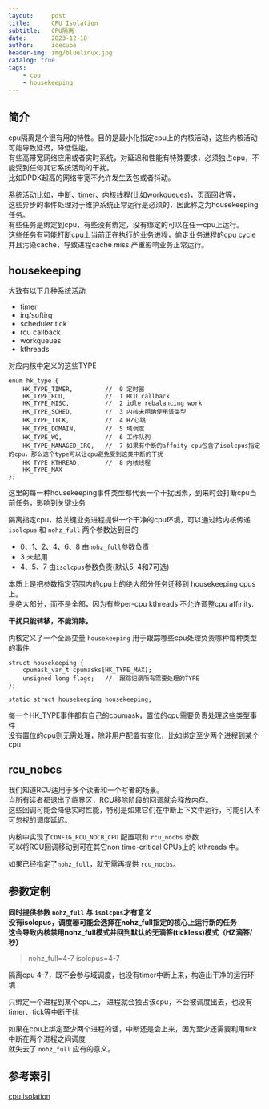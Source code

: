 ```yaml
---
layout:     post
title:      CPU Isolation
subtitle:   CPU隔离
date:       2023-12-18
author:     icecube
header-img: img/bluelinux.jpg
catalog: true
tags:
    - cpu
    - housekeeping
---
```

## 简介
cpu隔离是个很有用的特性。目的是最小化指定cpu上的内核活动，这些内核活动可能导致延迟，降低性能。    
有些高带宽网络应用或者实时系统，对延迟和性能有特殊要求，必须独占cpu，不能受到任何其它系统活动的干扰。  
比如DPDK超高的网络带宽不允许发生丢包或者抖动。

系统活动比如，中断、timer、内核线程(比如workqueues)，页面回收等，  
这些异步的事件处理对于维护系统正常运行是必须的，因此称之为housekeeping任务。  
有些任务是绑定到cpu，有些没有绑定，没有绑定的可以在任一cpu上运行。  
这些任务有可能打断cpu上当前正在执行的业务进程，偷走业务进程的cpu cycle并且污染cache，导致进程cache miss
严重影响业务正常运行。

## housekeeping
大致有以下几种系统活动
* timer
* irq/softirq
* scheduler tick
* rcu callback
* workqueues
* kthreads

对应内核中定义的这些TYPE
```
enum hk_type {
	HK_TYPE_TIMER,         //  0 定时器
	HK_TYPE_RCU,           //  1 RCU callback
	HK_TYPE_MISC,          //  2 idle rebalancing work
	HK_TYPE_SCHED,         //  3 内核未明确使用该类型
	HK_TYPE_TICK,          //  4 HZ心跳
	HK_TYPE_DOMAIN,        //  5 域调度
	HK_TYPE_WQ,            //  6 工作队列
	HK_TYPE_MANAGED_IRQ,   //  7 如果有中断的affnity cpu包含了isolcpus指定的cpu，那么这个type可以让cpu避免受到这类中断的干扰
	HK_TYPE_KTHREAD,       //  8 内核线程
	HK_TYPE_MAX
};
```
这里的每一种housekeeping事件类型都代表一个干扰因素，到来时会打断cpu当前任务，影响到关键业务

隔离指定cpu，给关键业务进程提供一个干净的cpu环境，可以通过给内核传递 `isolcpus` 和 `nohz_full` 两个参数达到目的  

- 0、1、2、4、6、8   由`nohz_full`参数负责
- 3   未起用
- 4、5、7 由`isolcpus`参数负责(默认5, 4和7可选)

本质上是把参数指定范围内的cpu上的绝大部分任务迁移到 housekeeping cpus 上。    
是绝大部分，而不是全部，因为有些per-cpu kthreads 不允许调整cpu affinity.  

**干扰只能转移，不能消除。**  

内核定义了一个全局变量 `housekeeping` 用于跟踪哪些cpu处理负责哪种每种类型的事件
```
struct housekeeping {
	cpumask_var_t cpumasks[HK_TYPE_MAX];
	unsigned long flags;   //  跟踪记录所有需要处理的TYPE
};

static struct housekeeping housekeeping;
```
每一个HK_TYPE事件都有自己的cpumask，置位的cpu需要负责处理这些类型事件  
没有置位的cpu则无需处理，除非用户配置有变化，比如绑定至少两个进程到某个cpu

## rcu_nobcs
我们知道RCU适用于多个读者和一个写者的场景。  
当所有读者都退出了临界区，RCU移除阶段的回调就会释放内存。  
这些回调可能会降低实时性能，特别是如果它们在中断上下文中运行，可能引入不可忽视的调度延迟。  

内核中实现了`CONFIG_RCU_NOCB_CPU` 配置项和 `rcu_nocbs` 参数  
可以将RCU回调移动到可在其它non time-critical CPUs上的 kthreads 中。

如果已经指定了`nohz_full`，就无需再提供 `rcu_nocbs`。

## 参数定制

**同时提供参数 `nohz_full` 与 `isolcpus`才有意义**  
**没有isolcpus，调度器可能会选择在nohz_full指定的核心上运行新的任务**  
**这会导致内核禁用nohz_full模式并回到默认的无滴答(tickless)模式（HZ滴答/秒）**


> nohz_full=4-7 isolcpus=4-7   

隔离cpu 4-7，既不会参与域调度，也没有timer中断上来，构造出干净的运行环境  

只绑定一个进程到某个cpu上， 进程就会独占该cpu，不会被调度出去，也没有timer、tick等中断干扰  

如果在cpu上绑定至少两个进程的话，中断还是会上来，因为至少还需要利用tick中断在两个进程之间调度  
就失去了 `nohz_full` 应有的意义。



## 参考索引
[cpu isolation](https://www.suse.com/c/cpu-isolation-introduction-part-1/)
